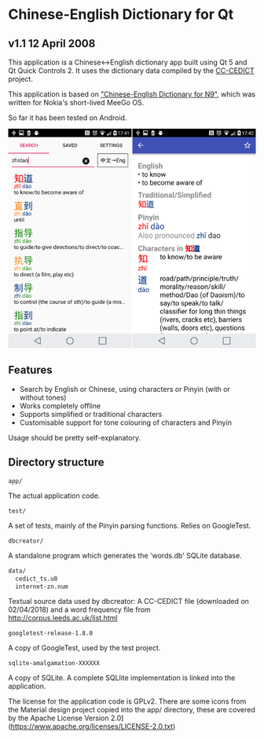 Chinese-English Dictionary for Qt
=================================

v1.1 12 April 2008
------------------

This application is a Chinese<->English dictionary app built using Qt 5 and Qt Quick Controls 2.
It uses the dictionary data compiled by the [CC-CEDICT](https://cc-cedict.org/wiki/) project.

This application is based on ["Chinese-English Dictionary for N9"](http://badpint.org/chinesedict/), which was written for Nokia's short-lived MeeGo OS.

So far it has been tested on Android.

![screenshot](screenshot.png)

Features
--------
- Search by English or Chinese, using characters or Pinyin (with or without tones)
- Works completely offline
- Supports simplified or traditional characters
- Customisable support for tone colouring of characters and Pinyin

Usage should be pretty self-explanatory.


Directory structure
-------------------

```
app/
```
 The actual application code.

```
test/
```
A set of tests, mainly of the Pinyin parsing functions.  Relies on GoogleTest.

```
dbcreator/
```
A standalone program which generates the 'words.db' SQLite database.

```
data/
  cedict_ts.u8
  internet-zn.num
```
Textual source data used by dbcreator: A CC-CEDICT file (downloaded on 02/04/2018) and a word frequency file from http://corpus.leeds.ac.uk/list.html


```
googletest-release-1.8.0
```
A copy of GoogleTest, used by the test project.

```
sqlite-amalgamation-XXXXXX
```
A copy of SQLite.  A complete SQLlite implementation is linked into the application.


The license for the application code is GPLv2.
There are some icons from the Material design project copied into the app/ directory, these are covered by the Apache License Version 2.0](https://www.apache.org/licenses/LICENSE-2.0.txt)
